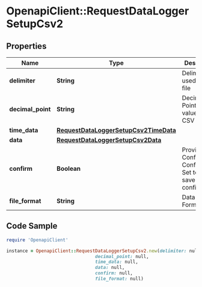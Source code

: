 # OpenapiClient::RequestDataLoggerSetupCsv2

## Properties

Name | Type | Description | Notes
------------ | ------------- | ------------- | -------------
**delimiter** | **String** | Delimiter used in CSV file | 
**decimal_point** | **String** | Decimal Point of values in CSV file | 
**time_data** | [**RequestDataLoggerSetupCsv2TimeData**](RequestDataLoggerSetupCsv2TimeData.md) |  | 
**data** | [**RequestDataLoggerSetupCsv2Data**](RequestDataLoggerSetupCsv2Data.md) |  | 
**confirm** | **Boolean** | Provided Configuration Confirmation. Set to true to save current configuration | 
**file_format** | **String** | Data File Format | 

## Code Sample

```ruby
require 'OpenapiClient'

instance = OpenapiClient::RequestDataLoggerSetupCsv2.new(delimiter: null,
                                 decimal_point: null,
                                 time_data: null,
                                 data: null,
                                 confirm: null,
                                 file_format: null)
```


